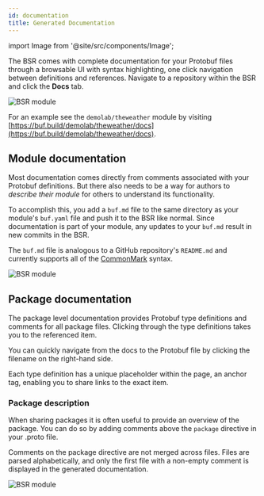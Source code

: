 ```yaml
---
id: documentation
title: Generated Documentation
---
```


import Image from '@site/src/components/Image';

The BSR comes with complete documentation for your Protobuf files through a browsable UI with syntax highlighting, one click navigation between definitions and references. Navigate to a repository within the BSR and click the **Docs** tab. 

<Image alt="BSR module" src="/img/bsr/gen_docs-3.png" caption="The documentation link in the BSR interface" />

For an example see the `demolab/theweather` module by visiting [https://buf.build/demolab/theweather/docs](https://buf.build/demolab/theweather/docs).

## Module documentation

Most documentation comes directly from comments associated with your Protobuf definitions. But there also needs to be a way for authors to *describe their module* for others to understand its functionality.

To accomplish this, you add a `buf.md` file to the same directory as your module's `buf.yaml` file and push it to the BSR like normal. Since documentation is part of your module, any updates to your `buf.md` result in new commits in the BSR.

The `buf.md` file is analogous to a GitHub repository's `README.md` and currently supports all of the
[CommonMark](https://commonmark.org) syntax.

<Image alt="BSR module" src="/img/bsr/gen_docs-2.png" caption="Documentation generated from Markdown" />

## Package documentation

The package level documentation provides Protobuf type definitions and comments for all package files. Clicking through the type definitions takes you to the referenced item.

You can quickly navigate from the docs to the Protobuf file by clicking the filename on the right-hand side.

Each type definition has a unique placeholder within the page, an anchor tag, enabling you to share links to the exact item.

### Package description

When sharing packages it is often useful to provide an overview of the package. You can do so by adding comments above the `package` directive in your .proto file.

Comments on the package directive are not merged across files. Files are parsed alphabetically, and only the first file with a non-empty comment is displayed in the generated documentation.

<Image alt="BSR module" src="/img/bsr/gen_docs-1_v2.png" caption="Generated package documentation" />
